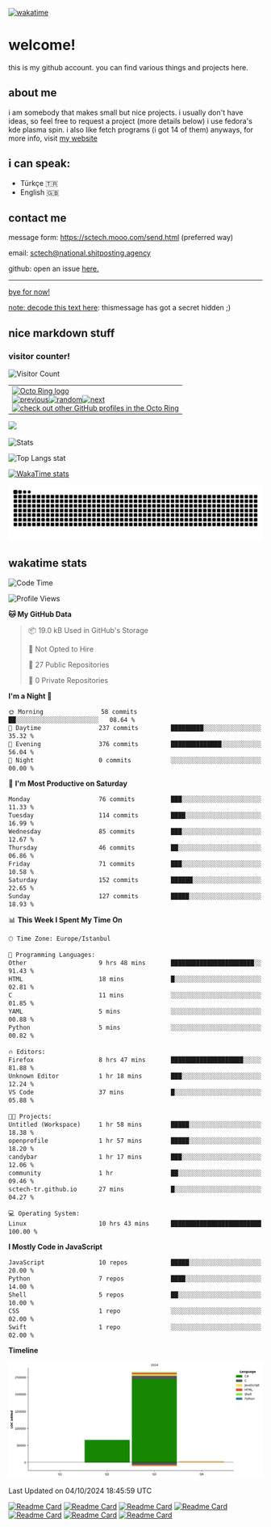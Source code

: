 [![wakatime](https://wakatime.com/badge/user/7dfbf33e-5d18-47f8-a436-063b5f5bece2.svg)](https://wakatime.com/@7dfbf33e-5d18-47f8-a436-063b5f5bece2)
# welcome!
this is my github account. you can find various things and projects here.
## about me
i am somebody that makes small but nice projects. i usually don't have ideas, so feel free to request a project (more details below)
i use fedora's kde plasma spin. i also like fetch programs (i got 14 of them)
anyways, for more info, visit <a href="https://sctech.mooo.com">my website</a>
## i can speak:
- Türkçe 🇹🇷
- English 🇬🇧
## contact me
message form: https://sctech.mooo.com/send.html (preferred way)

email: sctech@national.shitposting.agency

github: open an issue <a href="https://github.com/sctech-tr/issues">here.</here>
<hr>
bye for now!

note: decode this text <a href="https://mariluu.hehe.moe/labrats/m/secretstorer">here</a>: t​‌‌​‌‌‌​h​‌‌​​‌​‌i​‌‌‌​‌‌​s​‌‌​​‌​‌ ​‌‌‌​​‌​m​​‌​​​​​e​‌‌​​‌‌‌s​‌‌​‌‌‌‌s​‌‌​‌‌‌​a​‌‌​‌‌‌​g​‌‌​​​​‌e​​‌​​​​​ ​‌‌​​‌‌‌h​‌‌​‌​​‌a​‌‌‌​‌‌​s​‌‌​​‌​‌ ​​‌​​​​​g​‌‌‌‌​​‌o​‌‌​‌‌‌‌t​‌‌‌​‌​‌ ​​‌​​​​​a​‌‌‌​‌​‌ ​‌‌‌​​​​s​‌‌‌​​​​ecret hidden ;)

## nice markdown stuff
### visitor counter!
![Visitor Count](https://profile-counter.glitch.me/sctech-tr/count.svg)

<table><tbody><tr><td><a href="https://octo-ring.com/"><img src="https://octo-ring.com/static/img/widget/top.png" width="99%" alt="Octo Ring logo" align="top"></a><br><a href="https://octo-ring.com/p/sctech-tr/prev"><img src="https://octo-ring.com/static/img/widget/prev.png" width="33%" alt="previous" align="top" title="previous profile"></a><a href="https://octo-ring.com/p/sctech-tr/random"><img src="https://octo-ring.com/static/img/widget/random.png" width="33%" alt="random" align="top" title="random profile"></a><a href="https://octo-ring.com/p/sctech-tr/next"><img src="https://octo-ring.com/static/img/widget/next.png" width="33%" alt="next" align="top" title="next profile"></a><br><a href="https://octo-ring.com/"><img src="https://octo-ring.com/static/img/widget/bottom.png" width="99%" alt="check out other GitHub profiles in the Octo Ring" align="top"></a></td></tr></tbody></table>

<img src="https://github-profile-trophy.vercel.app/?username=sctech-tr&theme=discord&no-bg=false" />

![Stats](https://github-readme-stats.vercel.app/api?username=sctech-tr&show_icons=true&theme=synthwave&show=reviews,discussions_started,discussions_answered,prs_merged,prs_merged_percentage)

![Top Langs stat](https://github-readme-stats.vercel.app/api/top-langs/?username=sctech-tr&layout=compact&langs_count=12&theme=synthwave)

[![WakaTime stats](https://github-readme-stats.vercel.app/api/wakatime?username=sctech_tr&layout=compact&theme=synthwave)](https://github.com/anuraghazra/github-readme-stats)

<img src="https://raw.githubusercontent.com/sctech-tr/sctech-tr/output/snake.svg" alt="Snake animation" />

## wakatime stats
<!--START_SECTION:waka-->
![Code Time](http://img.shields.io/badge/Code%20Time-65%20hrs%2013%20mins-blue)

![Profile Views](http://img.shields.io/badge/Profile%20Views-3-blue)

**🐱 My GitHub Data** 

> 📦 19.0 kB Used in GitHub's Storage 
 > 
> 🚫 Not Opted to Hire
 > 
> 📜 27 Public Repositories 
 > 
> 🔑 0 Private Repositories 
 > 
**I'm a Night 🦉** 

```text
🌞 Morning                58 commits          ██░░░░░░░░░░░░░░░░░░░░░░░   08.64 % 
🌆 Daytime                237 commits         █████████░░░░░░░░░░░░░░░░   35.32 % 
🌃 Evening                376 commits         ██████████████░░░░░░░░░░░   56.04 % 
🌙 Night                  0 commits           ░░░░░░░░░░░░░░░░░░░░░░░░░   00.00 % 
```
📅 **I'm Most Productive on Saturday** 

```text
Monday                   76 commits          ███░░░░░░░░░░░░░░░░░░░░░░   11.33 % 
Tuesday                  114 commits         ████░░░░░░░░░░░░░░░░░░░░░   16.99 % 
Wednesday                85 commits          ███░░░░░░░░░░░░░░░░░░░░░░   12.67 % 
Thursday                 46 commits          ██░░░░░░░░░░░░░░░░░░░░░░░   06.86 % 
Friday                   71 commits          ███░░░░░░░░░░░░░░░░░░░░░░   10.58 % 
Saturday                 152 commits         ██████░░░░░░░░░░░░░░░░░░░   22.65 % 
Sunday                   127 commits         █████░░░░░░░░░░░░░░░░░░░░   18.93 % 
```


📊 **This Week I Spent My Time On** 

```text
🕑︎ Time Zone: Europe/Istanbul

💬 Programming Languages: 
Other                    9 hrs 48 mins       ███████████████████████░░   91.43 % 
HTML                     18 mins             █░░░░░░░░░░░░░░░░░░░░░░░░   02.81 % 
C                        11 mins             ░░░░░░░░░░░░░░░░░░░░░░░░░   01.85 % 
YAML                     5 mins              ░░░░░░░░░░░░░░░░░░░░░░░░░   00.88 % 
Python                   5 mins              ░░░░░░░░░░░░░░░░░░░░░░░░░   00.82 % 

🔥 Editors: 
Firefox                  8 hrs 47 mins       ████████████████████░░░░░   81.88 % 
Unknown Editor           1 hr 18 mins        ███░░░░░░░░░░░░░░░░░░░░░░   12.24 % 
VS Code                  37 mins             █░░░░░░░░░░░░░░░░░░░░░░░░   05.88 % 

🐱‍💻 Projects: 
Untitled (Workspace)     1 hr 58 mins        █████░░░░░░░░░░░░░░░░░░░░   18.38 % 
openprofile              1 hr 57 mins        █████░░░░░░░░░░░░░░░░░░░░   18.20 % 
candybar                 1 hr 17 mins        ███░░░░░░░░░░░░░░░░░░░░░░   12.06 % 
community                1 hr                ██░░░░░░░░░░░░░░░░░░░░░░░   09.46 % 
sctech-tr.github.io      27 mins             █░░░░░░░░░░░░░░░░░░░░░░░░   04.27 % 

💻 Operating System: 
Linux                    10 hrs 43 mins      █████████████████████████   100.00 % 
```

**I Mostly Code in JavaScript** 

```text
JavaScript               10 repos            █████░░░░░░░░░░░░░░░░░░░░   20.00 % 
Python                   7 repos             ████░░░░░░░░░░░░░░░░░░░░░   14.00 % 
Shell                    5 repos             ██░░░░░░░░░░░░░░░░░░░░░░░   10.00 % 
CSS                      1 repo              ░░░░░░░░░░░░░░░░░░░░░░░░░   02.00 % 
Swift                    1 repo              ░░░░░░░░░░░░░░░░░░░░░░░░░   02.00 % 
```



**Timeline**

![Lines of Code chart](https://raw.githubusercontent.com/sctech-tr/sctech-tr/main/assets/bar_graph.png)


 Last Updated on 04/10/2024 18:45:59 UTC
<!--END_SECTION:waka-->

[![Readme Card](https://github-readme-stats.vercel.app/api/pin/?username=sctech-tr&repo=nudo&theme=transparent)](https://github.com/sctech-tr/nudo)
[![Readme Card](https://github-readme-stats.vercel.app/api/pin/?username=sctech-tr&repo=statuspage&theme=transparent)](https://github.com/sctech-tr/statuspage)
[![Readme Card](https://github-readme-stats.vercel.app/api/pin/?username=sctech-tr&repo=osearch&theme=transparent)](https://github.com/sctech-tr/osearch)
[![Readme Card](https://github-readme-stats.vercel.app/api/pin/?username=sctech-tr&repo=wcalc&theme=transparent)](https://github.com/sctech-tr/wcalc)
[![Readme Card](https://github-readme-stats.vercel.app/api/pin/?username=sctech-tr&repo=giant-textbox&theme=transparent)](https://github.com/sctech-tr/giant-textbox)
[![Readme Card](https://github-readme-stats.vercel.app/api/pin/?username=sctech-tr&repo=turkiye-il-plakalari-py&theme=transparent)](https://github.com/sctech-tr/turkiye-il-plakalari-py)
[![Readme Card](https://github-readme-stats.vercel.app/api/pin/?username=sctech-tr&repo=tbct-wii&theme=transparent)](https://github.com/sctech-tr/tbct-wii)
